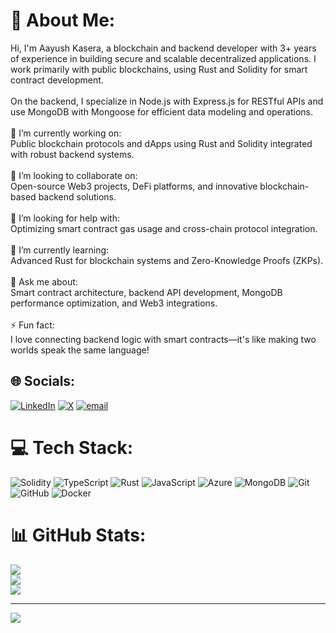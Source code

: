 # 💫 About Me:
Hi, I'm Aayush Kasera, a blockchain and backend developer with 3+ years of experience in building secure and scalable decentralized applications. I work primarily with public blockchains, using Rust and Solidity for smart contract development.<br><br>On the backend, I specialize in Node.js with Express.js for RESTful APIs and use MongoDB with Mongoose for efficient data modeling and operations.<br><br>🔭 I’m currently working on:<br>Public blockchain protocols and dApps using Rust and Solidity integrated with robust backend systems.<br><br>👯 I’m looking to collaborate on:<br>Open-source Web3 projects, DeFi platforms, and innovative blockchain-based backend solutions.<br><br>🤝 I’m looking for help with:<br>Optimizing smart contract gas usage and cross-chain protocol integration.<br><br>🌱 I’m currently learning:<br>Advanced Rust for blockchain systems and Zero-Knowledge Proofs (ZKPs).<br><br>💬 Ask me about:<br>Smart contract architecture, backend API development, MongoDB performance optimization, and Web3 integrations.<br><br>⚡ Fun fact:<br>I love connecting backend logic with smart contracts—it's like making two worlds speak the same language!


## 🌐 Socials:
[![LinkedIn](https://img.shields.io/badge/LinkedIn-%230077B5.svg?logo=linkedin&logoColor=white)](https://www.linkedin.com/in/aayush-kasera-03/) [![X](https://img.shields.io/badge/X-black.svg?logo=X&logoColor=white)](https://x.com/https://x.com/AayushKasera3) [![email](https://img.shields.io/badge/Email-D14836?logo=gmail&logoColor=white)](mailto:thinkbigaayush3@gmail.com) 

# 💻 Tech Stack:
![Solidity](https://img.shields.io/badge/Solidity-%23363636.svg?style=for-the-badge&logo=solidity&logoColor=white) ![TypeScript](https://img.shields.io/badge/typescript-%23007ACC.svg?style=for-the-badge&logo=typescript&logoColor=white) ![Rust](https://img.shields.io/badge/rust-%23000000.svg?style=for-the-badge&logo=rust&logoColor=white) ![JavaScript](https://img.shields.io/badge/javascript-%23323330.svg?style=for-the-badge&logo=javascript&logoColor=%23F7DF1E) ![Azure](https://img.shields.io/badge/azure-%230072C6.svg?style=for-the-badge&logo=microsoftazure&logoColor=white) ![MongoDB](https://img.shields.io/badge/MongoDB-%234ea94b.svg?style=for-the-badge&logo=mongodb&logoColor=white) ![Git](https://img.shields.io/badge/git-%23F05033.svg?style=for-the-badge&logo=git&logoColor=white) ![GitHub](https://img.shields.io/badge/github-%23121011.svg?style=for-the-badge&logo=github&logoColor=white) ![Docker](https://img.shields.io/badge/docker-%230db7ed.svg?style=for-the-badge&logo=docker&logoColor=white)
# 📊 GitHub Stats:
![](https://github-readme-stats.vercel.app/api?username=Aayushkasera&theme=dark&hide_border=false&include_all_commits=true&count_private=true)<br/>
![](https://nirzak-streak-stats.vercel.app/?user=Aayushkasera&theme=dark&hide_border=false)<br/>
![](https://github-readme-stats.vercel.app/api/top-langs/?username=Aayushkasera&theme=dark&hide_border=false&include_all_commits=true&count_private=true&layout=compact)

---
[![](https://visitcount.itsvg.in/api?id=Aayushkasera&icon=0&color=0)](https://visitcount.itsvg.in)

<!-- Proudly created with GPRM ( https://gprm.itsvg.in ) -->
